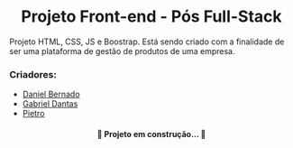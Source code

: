 <h1 align="center">Projeto Front-end - Pós Full-Stack</h1>

<p>Projeto HTML, CSS, JS e Boostrap. Está sendo criado com a finalidade de ser uma plataforma de gestão de produtos de uma empresa.</p>

<h3>Criadores:</h3>

<ul>
    <li><a href="https://github.com/Brnards">Daniel Bernado</a></li>
    <li><a href="https://github.com/dantas2009">Gabriel Dantas</a></li>
    <li><a href="#">Pietro</a></li>
</ul>

<h4 align="center">🚧  Projeto em construção...  🚧</h4>